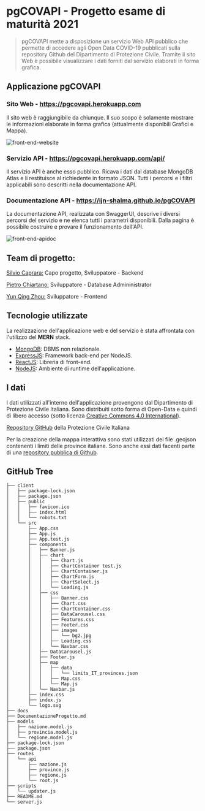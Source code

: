 # pgCOVAPI - Progetto esame di maturità 2021 

> pgCOVAPI mette a disposizione un servizio Web API pubblico che permette di accedere agli Open Data COVID-19 pubblicati sulla repository Github del Dipartimento di Protezione Civile. Tramite il sito Web è possibile visualizzare i dati forniti dal servizio elaborati in forma grafica.


## Applicazione pgCOVAPI
### Sito Web - https://pgcovapi.herokuapp.com
Il sito web è raggiungibile da chiunque. Il suo scopo è solamente mostrare le informazioni elaborate in forma grafica (attualmente disponibili Grafici e Mappa).

![front-end-website](https://i.imgur.com/nDfON2N.png)

### Servizio API - https://pgcovapi.herokuapp.com/api/
Il servizio API è anche esso pubblico. Ricava i dati dal database MongoDB Atlas e li restituisce al richiedente in formato JSON. Tutti i percorsi e i filtri applicabili sono descritti nella documentazione API.
### Documentazione API - https://ijn-shalma.github.io/pgCOVAPI
La documentazione API, realizzata con SwaggerUI, descrive i diversi percorsi  del servizio e ne elenca tutti i parametri disponibili. Dalla pagina è possibile costruire e provare il funzionamento dell'API.

![front-end-apidoc](https://i.imgur.com/umYDOdq.png)

## Team di progetto: 
[Silvio Caprara:](https://github.com/IJN-Shalma) Capo progetto, Sviluppatore - Backend

[Pietro Chiartano:](https://github.com/pabalaba) Sviluppatore - Database Admininistrator

[Yun Qing Zhou:](https://github.com/SpacerCrownd) Sviluppatore - Frontend

## Tecnologie utilizzate

La realizzazione dell'applicazione web e del servizio è stata affrontata con l'utilizzo del **MERN** stack. 

 - [MongoDB](https://docs.mongodb.com/): DBMS non relazionale.
 - [ExpressJS](https://expressjs.com/it/4x/api.html): Framework back-end per NodeJS.
 - [ReactJS](https://it.reactjs.org/docs/getting-started.html): Libreria di front-end.
 - [NodeJS](https://nodejs.org/it/docs/): Ambiente di runtime dell'applicazione.

## I dati
I dati utilizzati all'interno dell'applicazione provengono dal Dipartimento di Protezione Civile Italiana. Sono distribuiti sotto forma di Open-Data e quindi di libero accesso (sotto licenza [Creative Commons 4.0 International](https://creativecommons.org/licenses/by/4.0/legalcode.it)). 

[Repository GitHub](https://github.com/pcm-dpc/COVID-19) della Protezione Civile Italiana

Per la creazione della mappa interattiva sono stati utilizzati dei file .geojson contenenti i limiti delle province italiane. Sono anche essi dati facenti parte di una [repository pubblica di Github](https://github.com/openpolis/geojson-italy/tree/master/geojson).


## GitHub Tree
```
├── client
│   ├── package-lock.json
│   ├── package.json
│   ├── public
│   │   ├── favicon.ico
│   │   ├── index.html
│   │   └── robots.txt
│   └── src
│       ├── App.css
│       ├── App.js
│       ├── App.test.js
│       ├── components
│       │   ├── Banner.js
│       │   ├── chart
│       │   │   ├── Chart.js
│       │   │   ├── ChartContainer test.js
│       │   │   ├── ChartContainer.js
│       │   │   ├── ChartForm.js
│       │   │   ├── ChartSelect.js
│       │   │   └── Loading.js
│       │   ├── css
│       │   │   ├── Banner.css
│       │   │   ├── Chart.css
│       │   │   ├── ChartContainer.css
│       │   │   ├── DataCarousel.css
│       │   │   ├── Features.css
│       │   │   ├── Footer.css
│       │   │   ├── images
│       │   │   │   └── bg2.jpg
│       │   │   ├── Loading.css
│       │   │   └── Navbar.css
│       │   ├── DataCarousel.js
│       │   ├── Footer.js
│       │   ├── map
│       │   │   ├── data
│       │   │   │   └── limits_IT_provinces.json
│       │   │   ├── Map.css
│       │   │   └── Map.js
│       │   └── Navbar.js
│       ├── index.css
│       ├── index.js
│       └── logo.svg
├── docs
├── DocumentazioneProgetto.md
├── models
│   ├── nazione.model.js
│   ├── provincia.model.js
│   └── regione.model.js
├── package-lock.json
├── package.json
├── routes
│   └── api
│       ├── nazione.js
│       ├── province.js
│       ├── regione.js
│       └── root.js
├── scripts
│   └── updater.js
├── README.md
└── server.js
```
